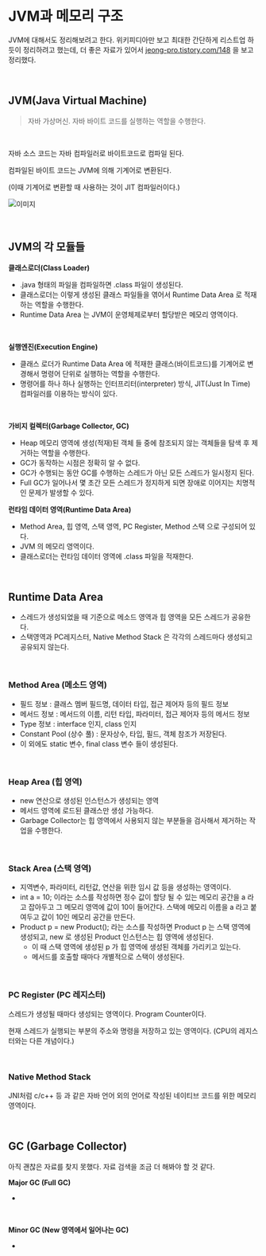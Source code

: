 # JVM과 메모리 구조

JVM에 대해서도 정리해보려고 한다. 위키피디아만 보고 최대한 간단하게 리스트업 하듯이 정리하려고 했는데, 더 좋은 자료가 있어서 [jeong-pro.tistory.com/148](https://jeong-pro.tistory.com/148) 을 보고 정리했다.<br>

<br>

## JVM(Java Virtual Machine)

> 자바 가상머신. 자바 바이트 코드를 실행하는 역할을 수행한다.<br>

<br>

자바 소스 코드는 자바 컴파일러로 바이트코드로 컴파일 된다. <br>

컴파일된 바이트 코드는 JVM에 의해 기계어로 변환된다.<br>

(이때 기계어로 변환할 때 사용하는 것이 JIT 컴파일러이다.)<br>

![이미지](https://upload.wikimedia.org/wikipedia/commons/d/dd/JvmSpec7.png)

<br>

## JVM의 각 모듈들

**클래스로더(Class Loader)**

- .java 형태의 파일을 컴파일하면 .class 파일이 생성된다.<br>
- 클래스로더는 이렇게 생성된 클래스 파일들을 엮어서 Runtime Data Area 로 적재하는 역할을 수행한다.<br>
- Runtime Data Area 는 JVM이 운영체제로부터 할당받은 메모리 영역이다.<br>

<br>

**실행엔진(Execution Engine)**

- 클래스 로더가 Runtime Data Area 에 적재한 클래스(바이트코드)를 기계어로 변경해서 명령어 단위로 실행하는 역할을 수행한다.<br>
- 명령어를 하나 하나 실행하는 인터프리터(interpreter) 방식, JIT(Just In Time) 컴파일러를 이용하는 방식이 있다.<br>

<br>

**가비지 컬렉터(Garbage Collector, GC)**<br>

- Heap 메모리 영역에 생성(적재)된 객체 들 중에 참조되지 않는 객체들을 탐색 후 제거하는 역할을 수행한다.<br>
- GC가 동작하는 시점은 정확히 알 수 없다.<br>
- GC가 수행되는 동안 GC를 수행하는 스레드가 아닌 모든 스레드가 일시정지 된다.<br>
- Full GC가 일어나서 몇 초간 모든 스레드가 정지하게 되면 장애로 이어지는 치명적인 문제가 발생할 수 있다.<br>

**런타임 데이터 영역(Runtime Data Area)**<br>

- Method Area, 힙 영역, 스택 영역, PC Register, Method 스택 으로 구성되어 있다.<br>
- JVM 의 메모리 영역이다.<br>
- 클래스로더는 런타임 데이터 영역에 .class 파일을 적재한다.<br>

<br>

## Runtime Data Area 

- 스레드가 생성되었을 때 기준으로 메소드 영역과 힙 영역을 모든 스레드가 공유한다.<br>
- 스택영역과 PC레지스터, Native Method Stack 은 각각의 스레드마다 생성되고 공유되지 않는다.<br>

<br>

### Method Area (메소드 영역)

- 필드 정보 : 클래스 멤버 필드명, 데이터 타입, 접근 제어자 등의 필드 정보<br>
- 메서드 정보 : 메서드의 이름, 리턴 타입, 파라미터, 접근 제어자 등의 메서드 정보<br>
- Type 정보 : interface 인지, class 인지<br>
- Constant Pool (상수 풀) : 문자상수, 타입, 필드, 객체 참조가 저장된다.<br>
- 이 외에도 static 변수, final class 변수 들이 생성된다.<br>

<br>

### Heap Area (힙 영역)

- new 연산으로 생성된 인스턴스가 생성되는 영역<br>
- 메서드 영역에 로드된 클래스만 생성 가능하다.<br>
- Garbage Collector는 힙 영역에서 사용되지 않는 부분들을 검사해서 제거하는 작업을 수행한다.<br>

<br>

### Stack Area (스택 영역)

- 지역변수, 파라미터, 리턴값, 연산을 위한 임시 값 등을 생성하는 영역이다.<br>
- int a = 10; 이라는 소스를 작성하면 정수 값이 할당 될 수 있는 메모리 공간을 a 라고 잡아두고 그 메모리 영역에 값이 10이 들어간다. 스택에 메모리 이름을 a 라고 붙여두고 값이 10인 메모리 공간을 만든다.<br>
- Product p = new Product(); 라는 소스를 작성하면 Product p 는 스택 영역에 생성되고, new 로 생성된 Product 인스턴스는 힙 영역에 생성된다.<br>
  - 이 때 스택 영역에 생성된 p 가 힙 영역에 생성된 객체를 가리키고 있는다.<br>
  - 메서드를 호출할 때마다 개별적으로 스택이 생성된다.<br>

<br>

### PC Register (PC 레지스터)

스레드가 생성될 때마다 생성되는 영역이다. Program Counter이다.<br>

현재 스레드가 실행되는 부분의 주소와 명령을 저장하고 있는 영역이다. (CPU의 레지스터와는 다른 개념이다.)<br>

<br>

### Native Method Stack

JNI처럼 c/c++ 등 과 같은 자바 언어 외의 언어로 작성된 네이티브 코드를 위한 메모리 영역이다.<br>

<br>

## GC (Garbage Collector)

아직 괜찮은 자료를 찾지 못했다. 자료 검색을 조금 더 해봐야 할 것 같다.<br>

**Major GC (Full GC)**

- 

<br>

**Minor GC (New 영역에서 일어나는 GC)**<br>

- 

<br>

